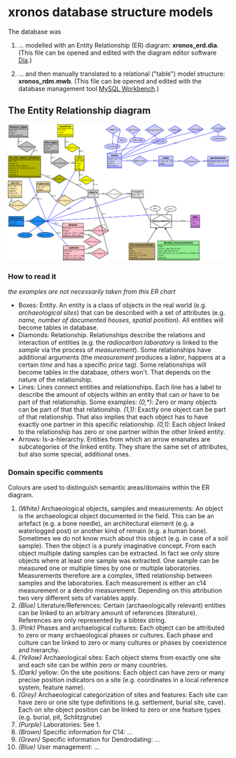 # xronos database structure models

The database was 

1. ... modelled with an Entity Relationship (ER) diagram: **xronos_erd.dia**. (This file can be opened and edited with the diagram editor software [Dia](http://dia-installer.de/).)  

2. ... and then manually translated to a relational ("table") model structure: **xronos_rdm.mwb**. (This file can be opened and edited with the database management tool [MySQL Workbench](https://www.mysql.com/products/workbench/).) 

## The Entity Relationship diagram

![](xronos_erd.png)

### How to read it

*the examples are not necessarily taken from this ER chart*

- Boxes: Entity. An entity is a class of objects in the real world (e.g. *archaeological sites*) that can be described with a set of attributes (e.g. *name, number of documented houses, spatial position*). All entities will become tables in database.
- Diamonds: Relationship. Relationships describe the relations and interaction of entities (e.g. the *radiocarbon laboratory* is linked to the *sample* via the process of *measurement*). Some relationships have additional arguments (the *measurement* produces a *labnr*, happens at a certain *time* and has a specific *price* tag). Some relationships will become tables in the database, others won't. That depends on the nature of the relationship.
- Lines: Lines connect entities and relationships. Each line has a label to describe the amount of objects within an entity that can or have to be part of that relationship. Some examples: *(0,\*)*: Zero or many objects can be part of that that relationship. *(1,1)*: Exactly one object can be part of that relationship. That also implies that each object has to have exactly one partner in this specific relationship. *(0,1)*: Each object linked to the relationship has zero or one partner within the other linked entity. 
- Arrows: Is-a-hierarchy. Entities from which an arrow emanates are subcategories of the linked entity. They share the same set of attributes, but also some special, additional ones.

### Domain specific comments

Colours are used to distinguish semantic areas/domains within the ER diagram.

1. *(White)* Archaeological objects, samples and measurements: An object is the archaeological object documented in the field. This can be an artefact (e.g. a bone needle), an architectural element (e.g. a waterlogged post) or another kind of remain (e.g. a human bone). Sometimes we do not know much about this object (e.g. in case of a soil sample). Then the object is a purely imaginative concept. From each object multiple dating samples can be extracted. In fact we only store objects where at least one sample was extracted. One sample can be measured one or multiple times by one or multiple laboratories. Measurements therefore are a complex, lifted relationship between samples and the laboratories. Each measurement is either an c14 measurement or a dendro measurement. Depending on this attribution two very different sets of variables apply.
2. *(Blue)* Literature/References: Certain (archaeologically relevant) entities can be linked to an arbitrary amount of references (literature). References are only represented by a bibtex string.
3. *(Pink)* Phases and archaelogical cultures: Each object can be attributed to zero or many archaeological phases or cultures. Each phase and culture can be linked to zero or many cultures or phases by coexistence and hierarchy.
4. *(Yellow)* Archaeological sites: Each object stems from exactly one site and each site can be within zero or many countries.
5. *(Dark)* yellow: On the site positions: Each object can have zero or many precise position indicators on a site (e.g. coordinates in a local reference system, feature name).
6. *(Grey)* Archaeological categorization of sites and features: Each site can have zero or one site type definitions (e.g. settlement, burial site, cave). Each on site object position can be linked to zero or one feature types (e.g. burial, pit, Schlitzgrube)
7. *(Purple)* Laboratories: See 1.
8. *(Brown)* Specific information for C14: ...
9. *(Green)* Specific information for Dendrodating: ...
10. *(Blue)* User management: ...
